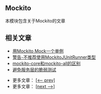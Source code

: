 ## Mockito

本模块包含关于Mockito的文章

## 相关文章

+ [用Mockito Mock一个单例](http://tu-yucheng.github.io/mock/2023/05/12/java-mockito-singleton.html)
+ [警告-不推荐使用MockitoJUnitRunner类型](http://tu-yucheng.github.io/mock/2023/05/12/mockito-deprecated-mockitojunitrunner.html)
+ [mockito-core和mockito-all的区别](http://tu-yucheng.github.io/mock/2023/05/12/mockito-core-vs-mockito-all.html)
+ [避免服务层的脆弱测试](http://tu-yucheng.github.io/mock/2023/05/12/testing-the-java-service-layer.html)

- 更多文章： [[<-- prev]](../mockito-1/README.md)
- 更多文章： [[next -->]](../mockito-simple/README.md)
